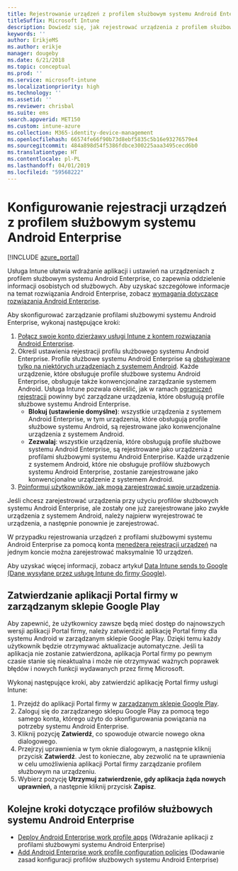 ```yaml
---
title: Rejestrowanie urządzeń z profilem służbowym systemu Android Enterprise w usłudze Intune
titleSuffix: Microsoft Intune
description: Dowiedz się, jak rejestrować urządzenia z profilem służbowym systemu Android Enterprise w usłudze Intune.
keywords: ''
author: ErikjeMS
ms.author: erikje
manager: dougeby
ms.date: 6/21/2018
ms.topic: conceptual
ms.prod: ''
ms.service: microsoft-intune
ms.localizationpriority: high
ms.technology: ''
ms.assetid: ''
ms.reviewer: chrisbal
ms.suite: ems
search.appverid: MET150
ms.custom: intune-azure
ms.collection: M365-identity-device-management
ms.openlocfilehash: 66574fe66f90b73d8ebf5835c5b16e93276579e4
ms.sourcegitcommit: 484a898d54f5386fdbce300225aaa3495cecd6b0
ms.translationtype: HT
ms.contentlocale: pl-PL
ms.lasthandoff: 04/01/2019
ms.locfileid: "59568222"
---
```

# <a name="set-up-enrollment-of-android-enterprise-work-profile-devices"></a>Konfigurowanie rejestracji urządzeń z profilem służbowym systemu Android Enterprise

[!INCLUDE [azure_portal](./includes/azure_portal.md)]

Usługa Intune ułatwia wdrażanie aplikacji i ustawień na urządzeniach z profilem służbowym systemu Android Enterprise, co zapewnia oddzielenie informacji osobistych od służbowych. Aby uzyskać szczegółowe informacje na temat rozwiązania Android Enterprise, zobacz [wymagania dotyczące rozwiązania Android Enterprise](https://support.google.com/work/android/answer/6174145?hl=en&ref_topic=6151012).

Aby skonfigurować zarządzanie profilami służbowymi systemu Android Enterprise, wykonaj następujące kroki:

1. [Połącz swoje konto dzierżawy usługi Intune z kontem rozwiązania Android Enterprise](connect-intune-android-enterprise.md).
2. Określ ustawienia rejestracji profilu służbowego systemu Android Enterprise. Profile służbowe systemu Android Enterprise są [obsługiwane tylko na niektórych urządzeniach z systemem Android](https://support.google.com/work/android/answer/6174145?hl=en&ref_topic=6151012%20style=%22target=new_window%22). Każde urządzenie, które obsługuje profile służbowe systemu Android Enterprise, obsługuje także konwencjonalne zarządzanie systemem Android. Usługa Intune pozwala określić, jak w ramach [ograniczeń rejestracji](enrollment-restrictions-set.md) powinny być zarządzane urządzenia, które obsługują profile służbowe systemu Android Enterprise.
    - **Blokuj (ustawienie domyślne)**:  wszystkie urządzenia z systemem Android Enterprise, w tym urządzenia, które obsługują profile służbowe systemu Android, są rejestrowane jako konwencjonalne urządzenia z systemem Android.
    - **Zezwalaj**: wszystkie urządzenia, które obsługują profile służbowe systemu Android Enterprise, są rejestrowane jako urządzenia z profilami służbowymi systemu Android Enterprise. Każde urządzenie z systemem Android, które nie obsługuje profilów służbowych systemu Android Enterprise, zostanie zarejestrowane jako konwencjonalne urządzenie z systemem Android.
3. [Poinformuj użytkowników, jak mogą zarejestrować swoje urządzenia](/intune-user-help/enroll-your-device-in-intune-android).


Jeśli chcesz zarejestrować urządzenia przy użyciu profilów służbowych systemu Android Enterprise, ale zostały one już zarejestrowane jako zwykłe urządzenia z systemem Android, należy najpierw wyrejestrować te urządzenia, a następnie ponownie je zarejestrować.

W przypadku rejestrowania urządzeń z profilami służbowymi systemu Android Enterprise za pomocą konta [menedżera rejestracji urządzeń](device-enrollment-manager-enroll.md) na jednym koncie można zarejestrować maksymalnie 10 urządzeń.

Aby uzyskać więcej informacji, zobacz artykuł [Data Intune sends to Google (Dane wysyłane przez usługę Intune do firmy Google)](data-intune-sends-to-google.md).

## <a name="approve-the-company-portal-app-in-the-managed-google-play-store"></a>Zatwierdzanie aplikacji Portal firmy w zarządzanym sklepie Google Play

Aby zapewnić, że użytkownicy zawsze będą mieć dostęp do najnowszych wersji aplikacji Portal firmy, należy zatwierdzić aplikację Portal firmy dla systemu Android w zarządzanym sklepie Google Play. Dzięki temu każdy użytkownik będzie otrzymywać aktualizacje automatyczne. Jeśli ta aplikacja nie zostanie zatwierdzona, aplikacja Portal firmy po pewnym czasie stanie się nieaktualna i może nie otrzymywać ważnych poprawek błędów i nowych funkcji wydawanych przez firmę Microsoft.

Wykonaj następujące kroki, aby zatwierdzić aplikację Portal firmy usługi Intune:

1.  Przejdź do aplikacji Portal firmy w [zarządzanym sklepie Google Play](https://play.google.com/work/apps/details?id=com.microsoft.windowsintune.companyportal).
2.  Zaloguj się do zarządzanego sklepu Google Play za pomocą tego samego konta, którego użyto do skonfigurowania powiązania na potrzeby systemu Android Enterprise.
3.  Kliknij pozycję **Zatwierdź**, co spowoduje otwarcie nowego okna dialogowego.
4.  Przejrzyj uprawnienia w tym oknie dialogowym, a następnie kliknij przycisk **Zatwierdź**. Jest to konieczne, aby zezwolić na te uprawnienia w celu umożliwienia aplikacji Portal firmy zarządzanie profilem służbowym na urządzeniu.
5.  Wybierz pozycję **Utrzymuj zatwierdzenie, gdy aplikacja żąda nowych uprawnień**, a następnie kliknij przycisk **Zapisz**.

## <a name="next-steps-for-android-enterprise-work-profiles"></a>Kolejne kroki dotyczące profilów służbowych systemu Android Enterprise
- [Deploy Android Enterprise work profile apps](apps-add-android-for-work.md) (Wdrażanie aplikacji z profilami służbowymi systemu Android Enterprise)
- [Add Android Enterprise work profile configuration policies](device-profiles.md) (Dodawanie zasad konfiguracji profilów służbowych systemu Android Enterprise)
